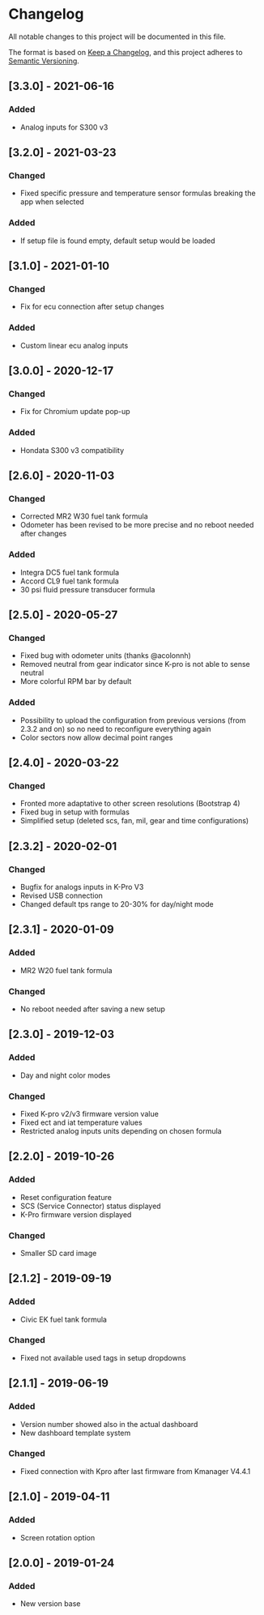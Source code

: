 # Changelog
All notable changes to this project will be documented in this file.

The format is based on [Keep a Changelog](https://keepachangelog.com/en/1.0.0/),
and this project adheres to [Semantic Versioning](https://semver.org/spec/v2.0.0.html).

## [3.3.0] - 2021-06-16
### Added
- Analog inputs for S300 v3

## [3.2.0] - 2021-03-23
### Changed
- Fixed specific pressure and temperature sensor formulas breaking the app when selected

### Added
- If setup file is found empty, default setup would be loaded

## [3.1.0] - 2021-01-10
### Changed
- Fix for ecu connection after setup changes

### Added
- Custom linear ecu analog inputs 

## [3.0.0] - 2020-12-17
### Changed
- Fix for Chromium update pop-up

### Added
- Hondata S300 v3 compatibility

## [2.6.0] - 2020-11-03
### Changed
- Corrected MR2 W30 fuel tank formula
- Odometer has been revised to be more precise and no reboot needed after changes

### Added
- Integra DC5 fuel tank formula
- Accord CL9 fuel tank formula
- 30 psi fluid pressure transducer formula

## [2.5.0] - 2020-05-27
### Changed
- Fixed bug with odometer units (thanks @acolonnh)
- Removed neutral from gear indicator since K-pro is not able to sense neutral
- More colorful RPM bar by default

### Added
- Possibility to upload the configuration from previous versions (from 2.3.2 and on) so no need to reconfigure everything again
- Color sectors now allow decimal point ranges

## [2.4.0] - 2020-03-22
### Changed
- Fronted more adaptative to other screen resolutions (Bootstrap 4)
- Fixed bug in setup with formulas
- Simplified setup (deleted scs, fan, mil, gear and time configurations)

## [2.3.2] - 2020-02-01
### Changed
- Bugfix for analogs inputs in K-Pro V3
- Revised USB connection
- Changed default tps range to 20-30% for day/night mode

## [2.3.1] - 2020-01-09
### Added
- MR2 W20 fuel tank formula

### Changed
- No reboot needed after saving a new setup

## [2.3.0] - 2019-12-03
### Added
- Day and night color modes

### Changed
- Fixed K-pro v2/v3 firmware version value
- Fixed ect and iat temperature values
- Restricted analog inputs units depending on chosen formula

## [2.2.0] - 2019-10-26
### Added
- Reset configuration feature
- SCS (Service Connector) status displayed
- K-Pro firmware version displayed 

### Changed
- Smaller SD card image

## [2.1.2] - 2019-09-19
### Added
- Civic EK fuel tank formula

### Changed
- Fixed not available used tags in setup dropdowns

## [2.1.1] - 2019-06-19
### Added
- Version number showed also in the actual dashboard
- New dashboard template system

### Changed
- Fixed connection with Kpro after last firmware from Kmanager V4.4.1

## [2.1.0] - 2019-04-11
### Added
- Screen rotation option

## [2.0.0] - 2019-01-24
### Added
- New version base 
